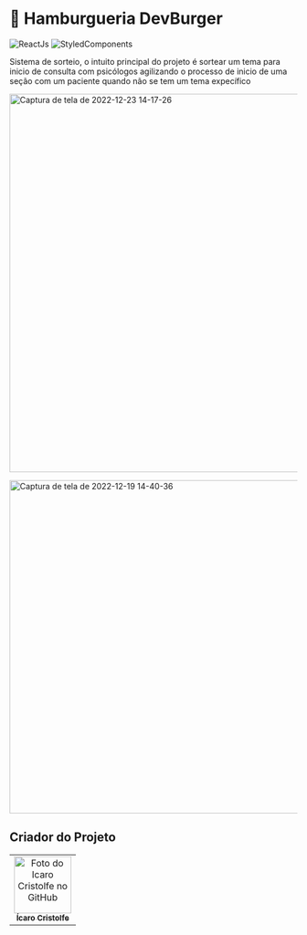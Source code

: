 <h1>🔰 Hamburgueria DevBurger </h1>

![ReactJs](https://img.shields.io/badge/React-20232A?style=for-the-badge&logo=react&logoColor=61DAFB)
![StyledComponents](https://img.shields.io/badge/styled--components-DB7093?style=for-the-badge&logo=styled-components&logoColor=white)

<p>Sistema de sorteio, o intuito principal do projeto é sortear um tema para inicio de consulta com psicólogos agilizando o processo de inicio de uma seção com um paciente quando não se tem um tema expecífico
</p>

<a data-flickr-embed="true" href="https://www.flickr.com/photos/196553482@N03/52605992628/in/dateposted-public/" title="Captura de tela de 2022-12-23 14-17-26"><img src="https://live.staticflickr.com/65535/52605992628_b628b22670_o.png" width="1347" height="663" alt="Captura de tela de 2022-12-23 14-17-26"></a>

<a data-flickr-embed="true" href="https://www.flickr.com/photos/196553482@N03/52604988977/in/dateposted-public/" title="Captura de tela de 2022-12-19 14-40-36"><img src="https://live.staticflickr.com/65535/52604988977_2ec177e58f_o.png" width="1271" height="584" alt="Captura de tela de 2022-12-19 14-40-36"></a>

## Criador do Projeto
<table>
  <tr>
    <td align="center">
      <a href="#">
        <img src="https://avatars.githubusercontent.com/u/82662425?v=4" width="100px;" alt="Foto do Icaro Cristolfe no GitHub"/><br>
        <sub>
          <b>Ícaro Cristolfe</b>
        </sub>
      </a>
    </td>
  </tr>
</table>
